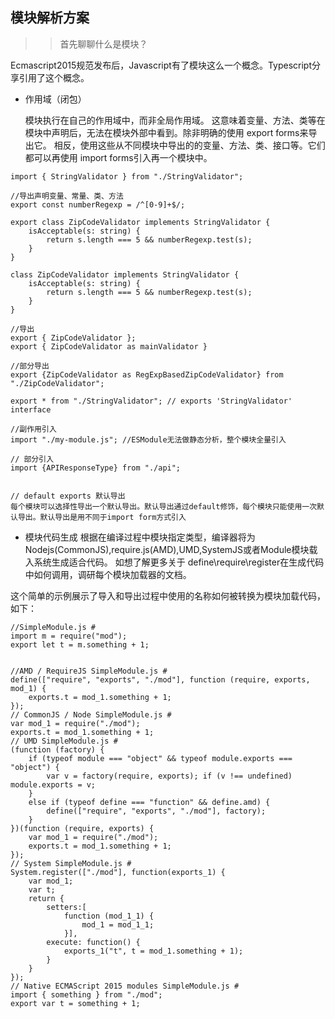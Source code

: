 ## 模块解析方案

>>首先聊聊什么是模块？

Ecmascript2015规范发布后，Javascript有了模块这么一个概念。Typescript分享引用了这个概念。
- 作用域（闭包）

  模块执行在自己的作用域中，而非全局作用域。
  这意味着变量、方法、类等在模块中声明后，无法在模块外部中看到。除非明确的使用 export forms来导出它。
  相反，使用这些从不同模块中导出的的变量、方法、类、接口等。它们都可以再使用 import forms引入再一个模块中。

```
import { StringValidator } from "./StringValidator";

//导出声明变量、常量、类、方法
export const numberRegexp = /^[0-9]+$/;

export class ZipCodeValidator implements StringValidator {
    isAcceptable(s: string) {
        return s.length === 5 && numberRegexp.test(s);
    }
}

class ZipCodeValidator implements StringValidator {
    isAcceptable(s: string) {
        return s.length === 5 && numberRegexp.test(s);
    }
}

//导出
export { ZipCodeValidator };
export { ZipCodeValidator as mainValidator }

//部分导出
export {ZipCodeValidator as RegExpBasedZipCodeValidator} from "./ZipCodeValidator";

export * from "./StringValidator"; // exports 'StringValidator' interface

//副作用引入
import "./my-module.js"; //ESModule无法做静态分析，整个模块全量引入

// 部分引入
import {APIResponseType} from "./api";


// default exports 默认导出
每个模块可以选择性导出一个默认导出。默认导出通过default修饰，每个模块只能使用一次默认导出。默认导出是用不同于import form方式引入
```

- 模块代码生成
  根据在编译过程中模块指定类型，编译器将为Nodejs(CommonJS),require.js(AMD),UMD,SystemJS或者Module模块载入系统生成适合代码。
  如想了解更多关于 define\require\register在生成代码中如何调用，调研每个模块加载器的文档。

这个简单的示例展示了导入和导出过程中使用的名称如何被转换为模块加载代码，如下：
```
//SimpleModule.js #
import m = require("mod");
export let t = m.something + 1;


//AMD / RequireJS SimpleModule.js #
define(["require", "exports", "./mod"], function (require, exports, mod_1) {
    exports.t = mod_1.something + 1;
});
// CommonJS / Node SimpleModule.js #
var mod_1 = require("./mod");
exports.t = mod_1.something + 1;
// UMD SimpleModule.js #
(function (factory) {
    if (typeof module === "object" && typeof module.exports === "object") {
        var v = factory(require, exports); if (v !== undefined) module.exports = v;
    }
    else if (typeof define === "function" && define.amd) {
        define(["require", "exports", "./mod"], factory);
    }
})(function (require, exports) {
    var mod_1 = require("./mod");
    exports.t = mod_1.something + 1;
});
// System SimpleModule.js #
System.register(["./mod"], function(exports_1) {
    var mod_1;
    var t;
    return {
        setters:[
            function (mod_1_1) {
                mod_1 = mod_1_1;
            }],
        execute: function() {
            exports_1("t", t = mod_1.something + 1);
        }
    }
});
// Native ECMAScript 2015 modules SimpleModule.js #
import { something } from "./mod";
export var t = something + 1;

```

